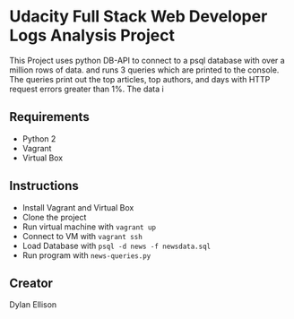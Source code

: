 # Udacity Full Stack Web Developer Logs Analysis Project

This Project uses python DB-API to connect to a psql database with over a million rows of data. and runs 3 queries which are printed to the console. The queries print out the top articles, top authors, and days with HTTP request errors greater than 1%. The data i

## Requirements

* Python 2
* Vagrant
* Virtual Box

## Instructions

* Install Vagrant and Virtual Box
* Clone the project
* Run virtual machine with `vagrant up`
* Connect to VM with `vagrant ssh`
* Load Database with `psql -d news -f newsdata.sql`
* Run program with `news-queries.py`

## Creator
Dylan Ellison
